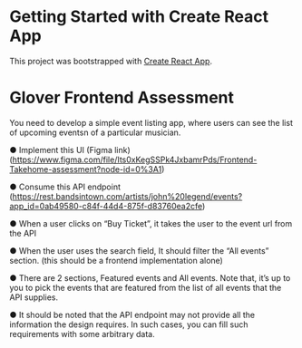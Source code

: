 # Getting Started with Create React App

This project was bootstrapped with [Create React App](https://github.com/facebook/create-react-app).

# Glover Frontend Assessment

You need to develop a simple event listing app, where users can see the list of upcoming eventsn of a particular musician.

● Implement this UI (Figma link) (https://www.figma.com/file/Its0xKegSSPk4JxbamrPds/Frontend-Takehome-assessment?node-id=0%3A1)

● Consume this API endpoint (https://rest.bandsintown.com/artists/john%20legend/events?app_id=0ab49580-c84f-44d4-875f-d83760ea2cfe)

● When a user clicks on “Buy Ticket”, it takes the user to the event url from the API

● When the user uses the search field, It should filter the “All events” section. (this should be a frontend implementation alone)

● There are 2 sections, Featured events and All events. Note that, it’s up to you to pick the events that are featured from the list of 
all events that the API supplies.

● It should be noted that the API endpoint may not provide all the information the design requires. In such cases, you can fill such requirements with
some arbitrary data.
